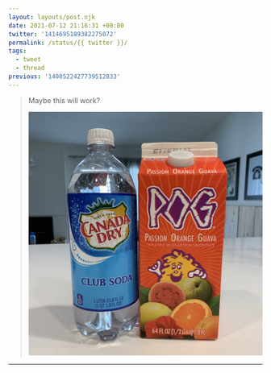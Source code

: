 ```yaml
---
layout: layouts/post.njk
date: 2021-07-12 21:16:31 +00:00
twitter: '1414695189382275072'
permalink: /status/{{ twitter }}/
tags: 
  - tweet
  - thread
previous: '1408522427739512833'
---
```


> Maybe this will work? 
> 
> ![A bottle of club soda and a carton of POG juice](/img/1414695189382275072-E6IBxoEVUAElW_I.jpg)

---
